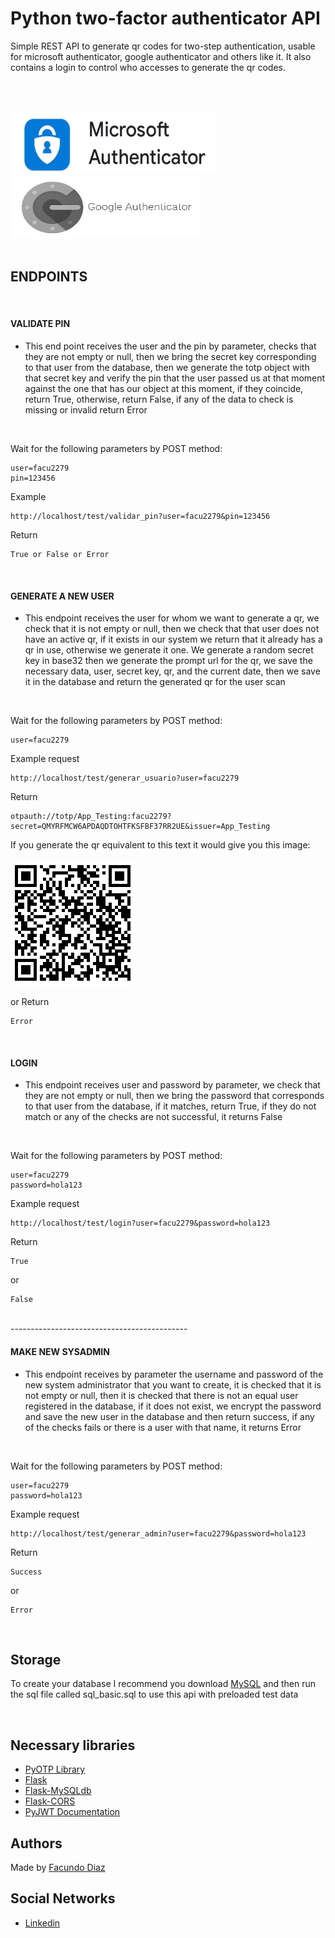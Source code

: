 # Python two-factor authenticator API

Simple REST API to generate qr codes for two-step authentication, usable for microsoft authenticator, google authenticator and others like it. It also contains a login to control who accesses to generate the qr codes.

<br><br>

<img src="images/microsoft.jpg" width="330" height="100"/>
<img src="images/google.jpg" width="305" height="100"/>
<br><br>

## ENDPOINTS
<br>

#### VALIDATE PIN

- This end point receives the user and the pin by parameter, 
checks that they are not empty or null, then we bring the secret
key corresponding to that user from the database,
then we generate the totp object with that secret key and verify the pin
that the user passed us at that moment against the
one that has our object at this moment, 
if they coincide, return True, otherwise, return False, 
if any of the data to check is missing or invalid return Error

<br>

Wait for the following parameters by POST method:

```
user=facu2279
pin=123456
```
Example
```
http://localhost/test/validar_pin?user=facu2279&pin=123456
```
Return
```
True or False or Error
```
<br>


#### GENERATE A NEW USER

- This endpoint receives the user for whom we want to generate a qr,
we check that it is not empty or null,
then we check that that user does not have an active qr,
if it exists in our system we return that it already has a qr in use,
otherwise we generate it one. We generate a random secret key in base32
then we generate the prompt url for the qr,
we save the necessary data, user, secret key, qr, and the current date,
then we save it in the database and return the generated qr for the user scan

<br>

Wait for the following parameters by POST method:

```
user=facu2279
```
Example request
```
http://localhost/test/generar_usuario?user=facu2279
```
Return
```
otpauth://totp/App_Testing:facu2279?secret=QMYRFMCW6APDAQDTOHTFKSFBF37RR2UE&issuer=App_Testing
```

If you generate the qr equivalent to this text it would give you this image:
<br><br>
![alt text](images/qr-1.png)

or Return
```
Error
```

<br>

#### LOGIN

- This endpoint receives user and password by parameter,
we check that they are not empty or null, then we bring
the password that corresponds to that user from the database,
if it matches, return True,
if they do not match or any of the checks are not successful, it returns False

<br>

Wait for the following parameters by POST method:

```
user=facu2279
password=hola123
```
Example request
```
http://localhost/test/login?user=facu2279&password=hola123
```
Return
```
True
```
or
```
False
```
<br>
--------------------------------------------

#### MAKE NEW SYSADMIN

- This endpoint receives by parameter the username
and password of the new system administrator that you want
to create, it is checked that it is not empty or null,
then it is checked that there is not an equal user registered in the database,
if it does not exist, we encrypt the password and save the new user in the database
and then return success, if any of the checks fails or there is a user
with that name, it returns Error


<br>

Wait for the following parameters by POST method:

```
user=facu2279
password=hola123
```
Example request
```
http://localhost/test/generar_admin?user=facu2279&password=hola123
```
Return
```
Success
```
or
```
Error
```
<br>

## Storage
To create your database I recommend you download [MySQL](https://dev.mysql.com/downloads/installer/) and then run the sql file called sql_basic.sql to use this api with preloaded test data

<br>

## Necessary libraries

- [PyOTP Library](https://pyauth.github.io/pyotp/)
- [Flask](https://flask.palletsprojects.com/en/2.0.x/)
- [Flask-MySQLdb](https://docs.python.org/3/library/datetime.html)
- [Flask-CORS](https://flask-cors.readthedocs.io/en/latest/)
- [PyJWT Documentation](https://pyjwt.readthedocs.io/en/latest/)

## Authors
Made by [Facundo Diaz](https://github.com/facu2279)

Social Networks
-------------------
- [Linkedin](https://www.linkedin.com/)
